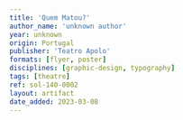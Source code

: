 ```yaml
---
title: 'Quem Matou?'
author_name: 'unknown author'
year: unknown
origin: Portugal
publisher: 'Teatro Apolo'
formats: [flyer, poster]
disciplines: [graphic-design, typography]
tags: [theatre]
ref: sol-140-0002
layout: artifact
date_added: 2023-03-08
---
```

